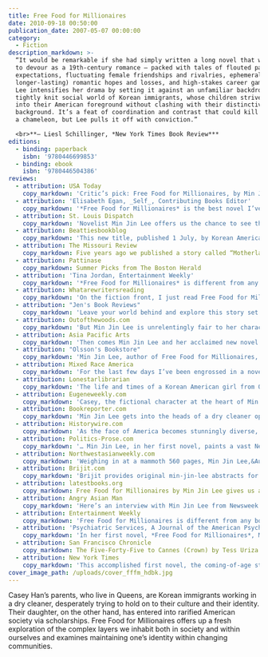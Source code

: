 ```yaml
---
title: Free Food for Millionaires
date: 2010-09-18 00:50:00
publication_date: 2007-05-07 00:00:00
category:
  - Fiction
description_markdown: >-
  “It would be remarkable if she had simply written a long novel that was as easy
  to devour as a 19th-century romance — packed with tales of flouted parental
  expectations, fluctuating female friendships and rivalries, ephemeral (and
  longer-lasting) romantic hopes and losses, and high-stakes career gambles. But
  Lee intensifies her drama by setting it against an unfamiliar backdrop: the
  tightly knit social world of Korean immigrants, whose children strive to blend
  into their American foreground without clashing with their distinctive
  background. It’s a feat of coordination and contrast that could kill
  a chameleon, but Lee pulls it off with conviction.”

  <br>**– Liesl Schillinger, *New York Times Book Review***
editions:
  - binding: paperback
    isbn: '9780446699853'
  - binding: ebook
    isbn: '9780446504386'
reviews:
  - attribution: USA Today
    copy_markdown: 'Critic’s pick: Free Food for Millionaires, by Min Jin Lee (Grand Central, $13.99). USA TODAY’s Carol Memmott says this “vastly ambitious” and “stirring” …'
  - attribution: 'Elisabeth Egan, _Self_, Contributing Books Editor'
    copy_markdown: '*Free Food for Millionaires* is the best novel I’ve read in a long time. I’m sad to be finished and I desperately miss Casey Han - a perfectly imperfect character whose loyalty, chutzpah and great hats make her someone I wish I knew in real life.'
  - attribution: St. Louis Dispatch
    copy_markdown: 'Novelist Min Jin Lee offers us the chance to see this entire culture, up close, personal and far more sympathetically. The book focuses on the emotional and…'
  - attribution: Beattiesbookblog
    copy_markdown: 'This new title, published 1 July, by Korean American writer Min Jin Lee is causing a stir…'
  - attribution: The Missouri Review
    copy_markdown: Five years ago we published a story called “Motherland” by an emerging author named Min Jin Lee. We were unanimous in our admiration of what was later selected as the best fiction of that volume year. It’s the story of a Japanese woman…
  - attribution: Pattinase
    copy_markdown: Summer Picks from The Boston Herald
  - attribution: 'Tina Jordan, Entertainment Weekly'
    copy_markdown: '*Free Food for Millionaires* is different from any book I’ve ever read—a big, juicy, commercial Korean American coming-of-age novel, one that could spawn a satisfying miniseries, and one that definitely belongs in this summer’s beach bag.'
  - attribution: Whatarewritersreading
    copy_markdown: 'On the fiction front, I just read Free Food for Millionaires by Min Jin Lee, in one fell swoop. It’s (a huge book) about Ivy League-educated Korean Americans in New York City. I stayed up until 4 am because it is a subtle page-turner…'
  - attribution: "Jen's Book Reviews"
    copy_markdown: 'Leave your world behind and explore this story set against an interesting cultural backdrop. This is a book I thought about often at work, and could not wait to get home and dive into the story …'
  - attribution: Outofthewoods.com
    copy_markdown: 'But Min Jin Lee is unrelentingly fair to her characters, letting us into their heads …. Min Jin Lee (posting over at Chekhov’s Mistress) on Middlemarch: …'
  - attribution: Asia Pacific Arts
    copy_markdown: 'Then comes Min Jin Lee and her acclaimed new novel Free Food for Millionaires, which takes a Jane Austen-type look at love, education, …'
  - attribution: "Olsson's Bookstore"
    copy_markdown: 'Min Jin Lee, author of Free Food for Millionaires, one of my favorite books this year, will be appearing at US-Korea Institute of the Paul H. Nitze School of Advanced International Studies (SAIS) next week, and Olsson’s will be …'
  - attribution: Mixed Race America
    copy_markdown: 'For the last few days I’ve been engrossed in a novel by Min Jin Lee, Free Food for Millionaires'
  - attribution: Lonestarlibrarian
    copy_markdown: 'The life and times of a Korean American girl from Queens who goes to Princeton, …'
  - attribution: Eugeneweekly.com
    copy_markdown: 'Casey, the fictional character at the heart of Min Jin Lee’s Free Food for Millionaires, can’t quite figure out how to fit her upper-class tastes into the world of her parents, Korean immigrants who work for a dry cleaning chain.'
  - attribution: Bookreporter.com
    copy_markdown: 'Min Jin Lee gets into the heads of a dry cleaner operator and a Julliard alumnus, an aging bookstore owner and a stockbroker on Wall Street. …'
  - attribution: Historywire.com
    copy_markdown: 'As the face of America becomes stunningly diverse, the need for competent cultural translators grows apace…Now, in her first novel, Korean-American writer Min Jin Lee helps us understand Koreans as they grapple to grab the first rung of the economic ladder.'
  - attribution: Politics-Prose.com
    copy_markdown: '… Min Jin Lee, in her first novel, paints a vast New York landscape that brings to mind …'
  - attribution: Northwestasianweekly.com
    copy_markdown: 'Weighing in at a mammoth 560 pages, Min Jin Lee‚&Auml;&ocirc;s Free Food for Millionaires is …'
  - attribution: Brijit.com
    copy_markdown: 'Brijit provides original min-jin-lee abstracts for busy, smart readers.'
  - attribution: latestbooks.org
    copy_markdown: Free Food for Millionaires by Min Jin Lee gives us an insight into the lives … Min Jin Lee has received the 2004 Narrative prize for her short story ‚Axis …
  - attribution: Angry Asian Man
    copy_markdown: 'Here’s an interview with Min Jin Lee from Newsweek: Forget the Comparisons. … And here’s Min Jin Lee on NPR’s Tell Me More: Author Min Jin Lee: ‘Free Food …'
  - attribution: Entertainment Weekly
    copy_markdown: 'Free Food for Millionaires is different from any book I’ve ever read — a big, juicy, commercial Korean-American coming-of-age novel, one that could spawn a satisfying miniseries, and one that definitely belongs in this summer’s beach bag.'
  - attribution: 'Psychiatric Services, A Journal of the American Psychiatric Association'
    copy_markdown: 'In her first novel, *Free Food for Millionaires*, Min Jin Lee largely succeeds in unraveling the story of postcollege, Korean immigrant Casey Han, who is still challenged by her family traditions while striving for acceptance and personal fulfillment in the largely assimilated world of New York high finance. As the main character’s life unfolds, Lee masterfully reveals the fallible interpersonal relationships that define Han’s struggle. She also manages to tell the story from multiple perspectives, allowing the characters richness and authenticity that is often missing in the single point of view.'
  - attribution: San Francisco Chronicle
    copy_markdown: The Five-Forty-Five to Cannes (Crown) by Tess Uriza Holthe; Free Food for Millionaires (Warner) by Min Jin Lee; The Gathering (Black Cat/Grove) by Anne …
  - attribution: New York Times
    copy_markdown: 'This accomplished first novel, the coming-of-age story of a Princeton-educated Korean-American woman making her way in New York City in the 1990s, recalls the Victorian novels its heroine devours. Our reviewer, Liesl Schillinger, described it as ‘packed with tales of flouted parental expectations, fluctuating female friendships and rivalries, … romantic hopes and losses, and high-stakes career gambles.’'
cover_image_path: /uploads/cover_fffm_hdbk.jpg
---
```



Casey Han’s parents, who live in Queens, are Korean immigrants working in a dry cleaner, desperately trying to hold on to their culture and their identity. Their daughter, on the other hand, has entered into rarified American society via scholarships. Free Food for Millionaires offers up a fresh exploration of the complex layers we inhabit both in society and within ourselves and examines maintaining one’s identity within changing communities.